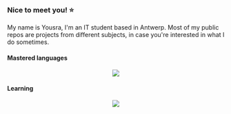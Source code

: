 ### Nice to meet you! ⭐

My name is Yousra, I'm an IT student based in Antwerp.
Most of my public repos are projects from different subjects, in case you're interested in what I do sometimes.

#### Mastered languages
<p align="center">
  <a href="https://skillicons.dev">
    <img src="https://skillicons.dev/icons?i=cpp,python"/> 
  </a>
</p>

#### Learning
<p align="center">
  <a href="https://skillicons.dev">
    <img src="https://skillicons.dev/icons?i=java,javascript,html,css,react"/> 
  </a>
</p>
